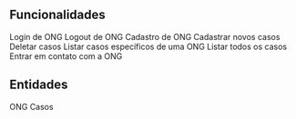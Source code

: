 ## Funcionalidades

Login de ONG
Logout de ONG
Cadastro de ONG
Cadastrar novos casos
Deletar casos
Listar casos específicos de uma ONG
Listar todos os casos
Entrar em contato com a ONG

## Entidades

ONG
Casos